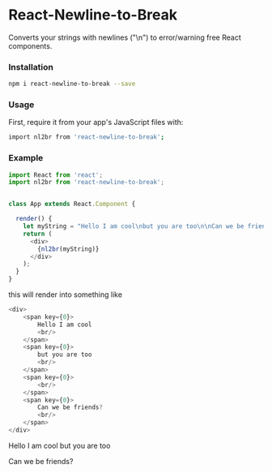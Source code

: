 # React-Newline-to-Break
Converts your strings with newlines ("\n") to error/warning free React components.


### Installation
```bash
npm i react-newline-to-break --save
```

### Usage

First, require it from your app's JavaScript files with:
```bash
import nl2br from 'react-newline-to-break';
```

### Example

```js
import React from 'react';
import nl2br from 'react-newline-to-break'; 


class App extends React.Component {

  render() {
    let myString = "Hello I am cool\nbut you are too\n\nCan we be friends?"
    return (
      <div>
        {nl2br(myString)}
      </div>
    );
  }
}
```

this will render into something like
```js
<div>
    <span key={0}>
        Hello I am cool
        <br/>
    </span>
    <span key={0}>
        but you are too
        <br/>
    </span>
    <span key={0}>
        <br/>
    </span>
    <span key={0}>
        Can we be friends?
        <br/>
    </span>
</div>

```

Hello I am cool
but you are too

Can we be friends?